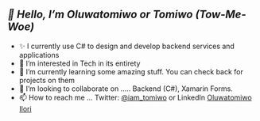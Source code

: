 ## _👋 Hello, I’m Oluwatomiwo or Tomiwo (Tow-Me-Woe)_
- ✨ I currently use C# to design and develop backend services and applications
- 👀 I’m interested in Tech in its entirety
- 🌱 I’m currently learning some amazing stuff. You can check back for projects on them
- 💞️ I’m looking to collaborate on ..... Backend (C#), Xamarin Forms. 
- 📫 How to reach me ... Twitter: [@iam_tomiwo](https://twitter.com/iam_tomiwo) or LinkedIn [Oluwatomiwo Ilori](https://www.linkedin.com/in/oluwatomiwo-ilori/)



<!---
imostom/imostom is a ✨ special ✨ repository because its `README.md` (this file) appears on your GitHub profile.
You can click the Preview link to take a look at your changes.
- 🌐 You can visit my website for more info [tomiwo.com](https://tomiwo.com)
, Kotlin (Android)
Mobile Dev using Xamarin Forms and Kotlin
--->
